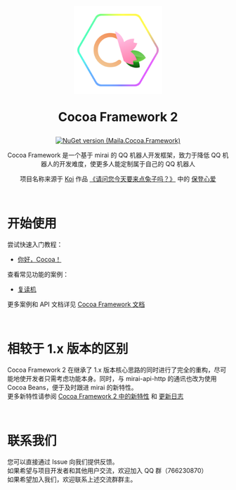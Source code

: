 <h1 align="center">
<img width="200" src="./logo.png" alt="LOGO">

Cocoa Framework 2
</h1>

<div align="center">

[![NuGet version (Maila.Cocoa.Framework)](https://img.shields.io/nuget/v/Maila.Cocoa.Framework.svg?style=flat)](https://www.nuget.org/packages/Maila.Cocoa.Framework/)

Cocoa Framework 是一个基于 mirai 的 QQ 机器人开发框架，致力于降低 QQ 机器人的开发难度，使更多人能定制属于自己的 QQ 机器人

项目名称来源于
[Koi](https://zh.moegirl.org.cn/Koi)
作品
[《请问您今天要来点兔子吗？》](https://zh.moegirl.org.cn/%E8%AF%B7%E9%97%AE%E6%82%A8%E4%BB%8A%E5%A4%A9%E8%A6%81%E6%9D%A5%E7%82%B9%E5%85%94%E5%AD%90%E5%90%97)
中的
[保登心爱](https://zh.moegirl.org.cn/%E4%BF%9D%E7%99%BB%E5%BF%83%E7%88%B1)

</div>
<br>

# 开始使用

尝试快速入门教程：
- [你好，Cocoa！](./Docs/Quickstart/hellococoa.md)

查看常见功能的案例：
- [复读机](./Docs/Samples/Repeater.md)

更多案例和 API 文档详见 [Cocoa Framework 文档](./Docs/index.md)

<br>

# 相较于 1.x 版本的区别

Cocoa Framework 2 在继承了 1.x 版本核心思路的同时进行了完全的重构，尽可能地使开发者只需考虑功能本身。同时，与 mirai-api-http 的通讯也改为使用 Cocoa Beans，便于及时跟进 mirai 的新特性。  
更多新特性请参阅 [Cocoa Framework 2 中的新特性](./Docs/Whatsnew/NewFeatures.md) 和 [更新日志](./Docs/Whatsnew/UpdateLog.md)

<br>

# 联系我们
您可以直接通过 Issue 向我们提供反馈。  
如果希望与项目开发者和其他用户交流，欢迎加入 QQ 群（766230870）  
如果希望加入我们，欢迎联系上述交流群群主。